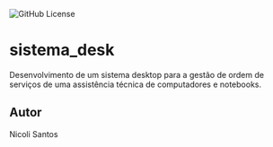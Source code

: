 ![GitHub License](https://img.shields.io/github/license/nic0libatista/sistema_desk)

# sistema_desk 
Desenvolvimento de um sistema desktop para a gestão de ordem de serviços de uma assistência técnica de computadores e notebooks.

## Autor
Nicoli Santos
